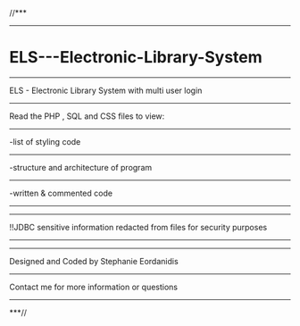 //***
*****
# ELS---Electronic-Library-System
*****
ELS - Electronic Library System with multi user login
*****
Read the PHP , SQL and CSS files to view:
*****
-list of styling code
*****
-structure and architecture of program
*****
-written & commented code
*****
*****
!!JDBC sensitive information redacted from files for security purposes
*****
*****
Designed and Coded by Stephanie Eordanidis
*****
Contact me for more information or questions
*****
***//
